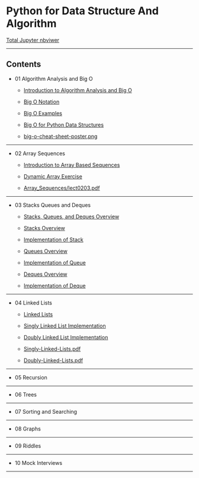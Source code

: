 # Python for Data Structure And Algorithm

[Total Jupyter nbviwer](http://nbviewer.jupyter.org/github/leehaesung/Python_for_Algorithms_Data_Structures/tree/master/)

***

## Contents

* 01 Algorithm Analysis and Big O
  * [Introduction to Algorithm Analysis and Big O](http://nbviewer.jupyter.org/github/leehaesung/Python_for_Algorithms_Data_Structures/blob/master/01_Algorithm_Analysis_and_BigO/Introduction%20to%20Algorithm%20Analysis%20and%20Big%20O%20.ipynb)

  * [Big O Notation](http://nbviewer.jupyter.org/github/leehaesung/Python_for_Algorithms_Data_Structures/blob/master/01_Algorithm_Analysis_and_BigO/Big%20O%20Notation.ipynb)
  
  * [Big O Examples](http://nbviewer.jupyter.org/github/leehaesung/Python_for_Algorithms_Data_Structures/blob/master/01_Algorithm_Analysis_and_BigO/Big%20O%20Examples%20.ipynb)
  
  * [Big O for Python Data Structures](http://nbviewer.jupyter.org/github/leehaesung/Python_for_Algorithms_Data_Structures/blob/master/01_Algorithm_Analysis_and_BigO/Big%20O%20for%20Python%20Data%20Structures.ipynb)
  
  * [big-o-cheat-sheet-poster.png](https://github.com/leehaesung/Python_for_Algorithms_Data_Structures/blob/master/01_Algorithm_Analysis_and_BigO/big-o-cheat-sheet-poster.png)

***
* 02 Array Sequences
  * [Introduction to Array Based Sequences](http://nbviewer.jupyter.org/github/leehaesung/Python_for_Algorithms_Data_Structures/blob/master/02_Array_Sequences/Introduction%20to%20Array%20Based%20Sequences.ipynb)
  
  * [Dynamic Array Exercise](http://nbviewer.jupyter.org/github/leehaesung/Python_for_Algorithms_Data_Structures/blob/master/02_Array_Sequences/Dynamic%20Array%20Exercise.ipynb)
  
  * [Array_Sequences/lect0203.pdf](https://github.com/leehaesung/Python_for_Algorithms_Data_Structures/blob/master/02_Array_Sequences/lect0203.pdf)

***
* 03 Stacks Queues and Deques
  * [Stacks, Queues, and Deques Overview](http://nbviewer.jupyter.org/github/leehaesung/Python_for_Algorithms_Data_Structures/blob/master/03_Stacks_Queues_and_Deques/Stacks%2C%20Queues%2C%20and%20Deques%20Overview.ipynb)
  
  * [Stacks Overview](http://nbviewer.jupyter.org/github/leehaesung/Python_for_Algorithms_Data_Structures/blob/master/03_Stacks_Queues_and_Deques/Stacks%20Overview.ipynb)
  
  * [Implementation of Stack](http://nbviewer.jupyter.org/github/leehaesung/Python_for_Algorithms_Data_Structures/blob/master/03_Stacks_Queues_and_Deques/Implementation%20of%20Stack.ipynb)
  
  * [Queues Overview](http://nbviewer.jupyter.org/github/leehaesung/Python_for_Algorithms_Data_Structures/blob/master/03_Stacks_Queues_and_Deques/Queues%20Overview.ipynb)
  
  * [Implementation of Queue](http://nbviewer.jupyter.org/github/leehaesung/Python_for_Algorithms_Data_Structures/blob/master/03_Stacks_Queues_and_Deques/Implementation%20of%20Queue.ipynb)
  
  * [Deques Overview](http://nbviewer.jupyter.org/github/leehaesung/Python_for_Algorithms_Data_Structures/blob/master/03_Stacks_Queues_and_Deques/Deques%20Overview.ipynb)
  
  * [Implementation of Deque](http://nbviewer.jupyter.org/github/leehaesung/Python_for_Algorithms_Data_Structures/blob/master/03_Stacks_Queues_and_Deques/Implementation%20of%20Deque.ipynb)


***
* 04 Linked Lists
  * [Linked Lists](http://nbviewer.jupyter.org/github/leehaesung/Python_for_Algorithms_Data_Structures/blob/master/04_Linked_Lists/Linked%20List%20Overview.ipynb)
  
  * [Singly Linked List Implementation](http://nbviewer.jupyter.org/github/leehaesung/Python_for_Algorithms_Data_Structures/blob/master/04_Linked_Lists/Singly%20Linked%20List%20Implementation.ipynb)
  
  * [Doubly Linked List Implementation](http://nbviewer.jupyter.org/github/leehaesung/Python_for_Algorithms_Data_Structures/blob/master/04_Linked_Lists/Doubly%20Linked%20List%20Implementation.ipynb)
  
  * [Singly-Linked-Lists.pdf](https://github.com/leehaesung/Python_for_Algorithms_Data_Structures/blob/master/04_Linked_Lists/Singly-Linked-Lists.pdf)
  
  * [Doubly-Linked-Lists.pdf](https://github.com/leehaesung/Python_for_Algorithms_Data_Structures/blob/master/04_Linked_Lists/Doubly-Linked-Lists.pdf)


***
* 05 Recursion


***
* 06 Trees


***
* 07 Sorting and Searching


***
* 08 Graphs


***
* 09 Riddles


***
* 10 Mock Interviews


***
